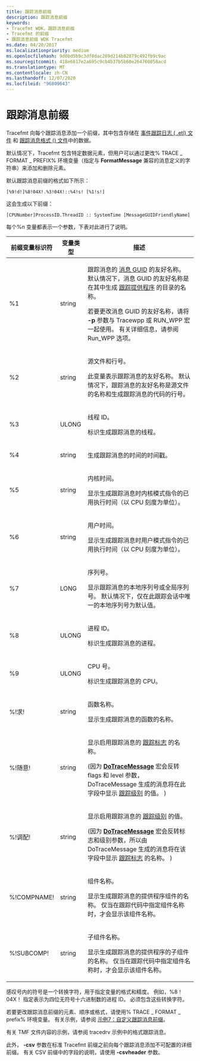 ```yaml
---
title: 跟踪消息前缀
description: 跟踪消息前缀
keywords:
- Tracefmt WDK，跟踪消息前缀
- Tracefmt 的前缀
- 跟踪消息前缀 WDK Tracefmt
ms.date: 04/20/2017
ms.localizationpriority: medium
ms.openlocfilehash: 9d0bd5b9c3df8dac269d214b82879c492fb9c9ac
ms.sourcegitcommit: 418e6617e2a695c9cb4b37b5b60e264760858acd
ms.translationtype: MT
ms.contentlocale: zh-CN
ms.lasthandoff: 12/07/2020
ms.locfileid: "96809643"
---
```

# <a name="trace-message-prefix"></a>跟踪消息前缀

Tracefmt 向每个跟踪消息添加一个前缀，其中包含存储在 [事件跟踪日志 ( .etl) 文件](trace-log.md) 和 [跟踪消息格式 () 文件](trace-message-format-file.md)中的数据。

默认情况下，Tracefmt 包含特定数据元素，但用户可以通过更改% TRACE \_ FORMAT \_ PREFIX% 环境变量（指定与 **FormatMessage** 兼容的消息定义的字符串）来添加和删除元素。

默认跟踪消息前缀的格式如下所示：

```command
[%9!d!]%8!04X!.%3!04X!::%4!s! [%1!s!]
```

这会生成以下前缀：

```command
[CPUNumber]ProcessID.ThreadID :: SystemTime [MessageGUIDFriendlyName]
```

每个%*n* 变量都表示一个参数，下表对此进行了说明。

<table>
<thead>
<tr>
<th>前缀变量标识符</th>
<th>变量类型</th>
<th>描述</th>
</tr>
</thead>
<tbody>
<tr>
<td><p>%1</p></td>
<td><p>string</p></td>
<td><p>跟踪消息的 <a href="message-guid.md" data-raw-source="[message GUID](message-guid.md)">消息 GUID</a> 的友好名称。 默认情况下，消息 GUID 的友好名称是在其中生成 <a href="trace-provider.md" data-raw-source="[trace provider](trace-provider.md)">跟踪提供程序</a> 的目录的名称。</p>
<p>若要更改消息 GUID 的友好名称，请将 <strong>-p</strong> 参数与 Tracewpp 或 RUN_WPP 宏一起使用。 有关详细信息，请参阅 Run_WPP 选项。</p></td>
</tr>
<tr class="even">
<td><p>%2</p></td>
<td><p>string</p></td>
<td><p>源文件和行号。</p>
<p>此变量表示跟踪消息的友好名称。 默认情况下，跟踪消息的友好名称是源文件的名称和生成跟踪消息的代码的行号。</p></td>
</tr>
<tr>
<td><p>%3</p></td>
<td><p>ULONG</p></td>
<td><p>线程 ID。</p>
<p>标识生成跟踪消息的线程。</p></td>
</tr>
<tr class="even">
<td><p>%4</p></td>
<td><p>string</p></td>
<td><p>生成跟踪消息的时间的时间戳。</p></td>
</tr>
<tr>
<td><p>%5</p></td>
<td><p>string</p></td>
<td><p>内核时间。</p>
<p>显示生成跟踪消息时内核模式指令的已用执行时间（以 CPU 刻度为单位）。</p></td>
</tr>
<tr class="even">
<td><p>%6</p></td>
<td><p>string</p></td>
<td><p>用户时间。</p>
<p>显示生成跟踪消息时用户模式指令的已用执行时间（以 CPU 刻度为单位）。</p></td>
</tr>
<tr>
<td><p>%7</p></td>
<td><p>LONG</p></td>
<td><p>序列号。</p>
<p>显示跟踪消息的本地序列号或全局序列号。 默认情况下，仅在此跟踪会话中唯一的本地序列号为默认值。</p></td>
</tr>
<tr class="even">
<td><p>%8</p></td>
<td><p>ULONG</p></td>
<td><p>进程 ID。</p>
<p>标识生成跟踪消息的进程。</p></td>
</tr>
<tr>
<td><p>%9</p></td>
<td><p>ULONG</p></td>
<td><p>CPU 号。</p>
<p>标识生成跟踪消息的 CPU。</p></td>
</tr>
<tr class="even">
<td><p>%!求!</p></td>
<td><p>string</p></td>
<td><p>函数名称。</p>
<p>显示生成跟踪消息的函数的名称。</p></td>
</tr>
<tr>
<td><p>%!随意!</p></td>
<td><p>string</p></td>
<td><p>显示启用跟踪消息的 <a href="trace-flags.md" data-raw-source="[trace flags](trace-flags.md)">跟踪标志</a> 的名称。</p>
<p> (因为 <a href="/previous-versions/windows/hardware/previsioning-framework/ff544918(v=vs.85)" data-raw-source="[&lt;strong&gt;DoTraceMessage&lt;/strong&gt;](/previous-versions/windows/hardware/previsioning-framework/ff544918(v=vs.85))"><strong>DoTraceMessage</strong></a> 宏会反转 flags 和 level 参数，DoTraceMessage 生成的消息将在此字段中显示 <a href="trace-level.md" data-raw-source="[trace level](trace-level.md)">跟踪级别</a> 的值。 ) </p></td>
</tr>
<tr class="even">
<td><p>%!调配!</p></td>
<td><p>string</p></td>
<td><p>显示启用跟踪消息的 <a href="trace-level.md" data-raw-source="[trace level](trace-level.md)">跟踪级别</a> 的值。</p>
<p> (因为 <a href="/previous-versions/windows/hardware/previsioning-framework/ff544918(v=vs.85)" data-raw-source="[&lt;strong&gt;DoTraceMessage&lt;/strong&gt;](/previous-versions/windows/hardware/previsioning-framework/ff544918(v=vs.85))"><strong>DoTraceMessage</strong></a> 宏会反转标志和级别参数，所以由 DoTraceMessage 生成的消息将在该字段中显示 <a href="trace-flags.md" data-raw-source="[trace flags](trace-flags.md)">跟踪标志</a> 的名称。 ) </p></td>
</tr>
<tr>
<td><p>%!COMPNAME!</p></td>
<td><p>string</p></td>
<td><p>组件名称。</p>
<p>显示生成跟踪消息的提供程序组件的名称。 仅当在跟踪代码中指定组件名称时，才会显示该组件名称。</p></td>
</tr>
<tr class="even">
<td><p>%!SUBCOMP!</p></td>
<td><p>string</p></td>
<td><p>子组件名称。</p>
<p>显示生成跟踪消息的提供程序的子组件的名称。 仅当在跟踪代码中指定组件名称时，才会显示该组件名称。</p></td>
</tr>
</tbody>
</table>

 

感叹号内的符号是一个转换字符，用于指定变量的格式和精度。 例如，%8！04X！ 指定表示为四位无符号十六进制数的进程 ID。 必须包含这些转换字符。

若要更改跟踪消息前缀的元素、顺序或格式，请使用% TRACE \_ FORMAT \_ prefix% 环境变量。 有关示例，请参阅 [示例7：自定义跟踪消息前缀](example-7--customizing-the-trace-message-prefix.md)。

有关 TMF 文件内容的示例，请参阅 tracedrv 示例中的格式跟踪消息。

此外， **-csv** 参数在标准 Tracefmt 前缀之前向每个跟踪消息添加不可配置的详细前缀。 有关 CSV 前缀中的字段的说明，请使用 **-csvheader** 参数。

